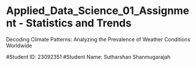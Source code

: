 # Applied_Data_Science_01_Assignment - Statistics and Trends
Decoding Climate Patterns: Analyzing the Prevalence of Weather Conditions Worldwide

#Student ID: 23092351
#Student Name: Sutharshan Shanmugarajah
